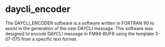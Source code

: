 # daycli_encoder
The DAYCLI_ENCODER software is a software written  in FORTRAN 90  to assist in the generation of the new DAYCLI message.
This software was designed to encode DAYCLI message in FM94-BUFR using the template 3-07-075 from a specific text format.
